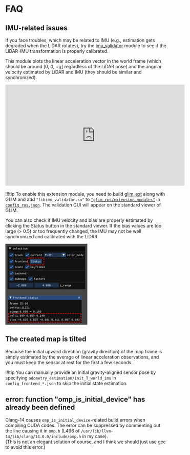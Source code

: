 # FAQ

## IMU-related issues

If you face troubles, which may be related to IMU (e.g., estimation gets degraded when the LiDAR rotates), try the [imu_validator](https://github.com/koide3/glim_ext/tree/master/modules/frontend/imu_validator) module to see if the LiDAR-IMU transformation is properly calibrated.

This module plots the linear acceleration vector in the world frame (which should be around [0, 0, +g] regardless of the LiDAR pose) and the angular velocity estimated by LiDAR and IMU (they should be similar and synchronized).

<div class="youtube">
<iframe width="560" height="315" src="https://www.youtube.com/embed/tsOJHTObuqY" title="YouTube video player" frameborder="0" allow="accelerometer; autoplay; clipboard-write; encrypted-media; gyroscope; picture-in-picture" allowfullscreen></iframe>
</div>

!!!tip
    To enable this extension module, you need to build [glim_ext](https://github.com/koide3/glim_ext) along with GLIM and add ```"libimu_validator.so"``` to [```"glim_ros/extension_modules"```](https://github.com/koide3/glim/blob/36cccb3851100f8d351874f81720dbe577b0cc81/config/config_ros.json#L11) in [```config_ros.json```](https://github.com/koide3/glim/blob/master/config/config_ros.json). The validation GUI will appear on the standard viewer of GLIM.

You can also check if IMU velocity and bias are properly estimated by clicking the Status button in the standard viewer. If the bias values are too large (> 0.5) or too frequently changed, the IMU may not be well synchronized and calibrated with the LiDAR.

![frontend](assets/frontend_status.png)


## The created map is tilted

Because the initial upward direction (gravity direction) of the map frame is simply estimated by the average of linear acceleration observations, and you must keep the sensor at rest for the first a few seconds.

!!!tip
    You can manually provide an initial gravity-aligned sensor pose by specifying ```odometry_estimation/init_T_world_imu``` in ```config_frontend_*.json``` to skip the initial state estimation.


## error: function "omp_is_initial_device" has already been defined

Clang-14 causes ```omp_is_initial_device```-related build errors when compiling CUDA codes. The error can be suppressed by commenting out the line causing it in ```omp.h``` (L496 of ```/usr/lib/llvm-14/lib/clang/14.0.0/include/omp.h``` in my case).  
(This is not an elegant solution of course, and I think we should just use gcc to avoid this error.)